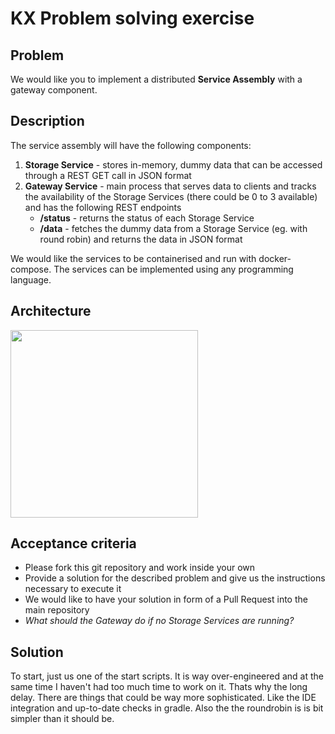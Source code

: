 # KX Problem solving exercise

## Problem
We would like you to implement a distributed **Service Assembly** with a gateway component.

## Description
The service assembly will have the following components:
1) **Storage Service** - stores in-memory, dummy data that can be accessed through a REST GET call in JSON format
2) **Gateway Service** - main process that serves data to clients and tracks the availability of the Storage Services (there could be 0 to 3 available) and has the following REST endpoints
    * **/status** - returns the status of each Storage Service
    * **/data** - fetches the dummy data from a Storage Service (eg. with round robin) and returns the data in JSON format

We would like the services to be containerised and run with docker-compose.
The services can be implemented using any programming language.

## Architecture
<img src="https://user-images.githubusercontent.com/90027208/152865747-5c4734dd-c046-4170-ae04-f0ea1448cf89.png" width="300">

## Acceptance criteria
* Please fork this git repository and work inside your own
* Provide a solution for the described problem and give us the instructions necessary to execute it
* We would like to have your solution in form of a Pull Request into the main repository
* _What should the Gateway do if no Storage Services are running?_

## Solution

To start, just us one of the start scripts.
It is way over-engineered and at the same time I haven't had too much time to work on it. Thats why the long delay.
There are things that could be way more sophisticated.
Like the IDE integration and up-to-date checks in gradle.
Also the the roundrobin is is bit simpler than it should be.
